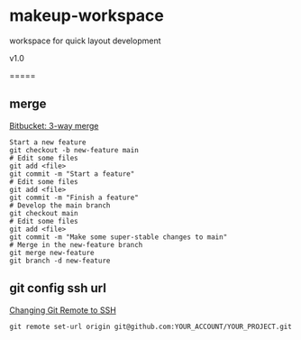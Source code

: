 # makeup-workspace
workspace for quick layout development

v1.0

=====
## merge
[Bitbucket: 3-way merge](https://www.atlassian.com/git/tutorials/using-branches/git-merge)

``` bush
Start a new feature
git checkout -b new-feature main
# Edit some files
git add <file>
git commit -m "Start a feature"
# Edit some files
git add <file>
git commit -m "Finish a feature"
# Develop the main branch
git checkout main
# Edit some files
git add <file>
git commit -m "Make some super-stable changes to main"
# Merge in the new-feature branch
git merge new-feature
git branch -d new-feature
```

## git config ssh url
[Changing Git Remote to SSH](https://devconnected.com/how-to-change-git-remote-origin/)

``` bush
git remote set-url origin git@github.com:YOUR_ACCOUNT/YOUR_PROJECT.git
```